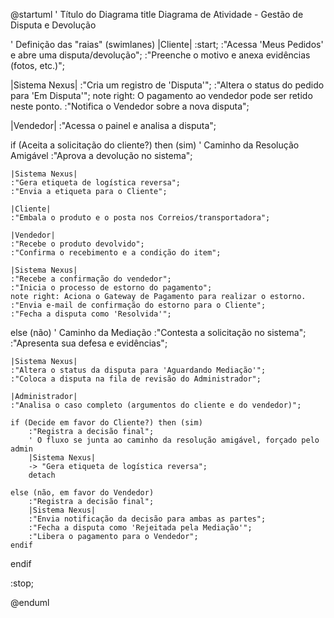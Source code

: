 @startuml
' Título do Diagrama
title Diagrama de Atividade - Gestão de Disputa e Devolução

' Definição das "raias" (swimlanes)
|Cliente|
:start;
:"Acessa 'Meus Pedidos' e abre uma disputa/devolução";
:"Preenche o motivo e anexa evidências (fotos, etc.)";

|Sistema Nexus|
:"Cria um registro de 'Disputa'";
:"Altera o status do pedido para 'Em Disputa'";
note right: O pagamento ao vendedor pode ser retido neste ponto.
:"Notifica o Vendedor sobre a nova disputa";

|Vendedor|
:"Acessa o painel e analisa a disputa";

if (Aceita a solicitação do cliente?) then (sim)
' Caminho da Resolução Amigável
:"Aprova a devolução no sistema";

    |Sistema Nexus|
    :"Gera etiqueta de logística reversa";
    :"Envia a etiqueta para o Cliente";

    |Cliente|
    :"Embala o produto e o posta nos Correios/transportadora";

    |Vendedor|
    :"Recebe o produto devolvido";
    :"Confirma o recebimento e a condição do item";

    |Sistema Nexus|
    :"Recebe a confirmação do vendedor";
    :"Inicia o processo de estorno do pagamento";
    note right: Aciona o Gateway de Pagamento para realizar o estorno.
    :"Envia e-mail de confirmação do estorno para o Cliente";
    :"Fecha a disputa como 'Resolvida'";

else (não)
' Caminho da Mediação
:"Contesta a solicitação no sistema";
:"Apresenta sua defesa e evidências";

    |Sistema Nexus|
    :"Altera o status da disputa para 'Aguardando Mediação'";
    :"Coloca a disputa na fila de revisão do Administrador";

    |Administrador|
    :"Analisa o caso completo (argumentos do cliente e do vendedor)";

    if (Decide em favor do Cliente?) then (sim)
        :"Registra a decisão final";
        ' O fluxo se junta ao caminho da resolução amigável, forçado pelo admin
        |Sistema Nexus|
        -> "Gera etiqueta de logística reversa";
        detach

    else (não, em favor do Vendedor)
        :"Registra a decisão final";
        |Sistema Nexus|
        :"Envia notificação da decisão para ambas as partes";
        :"Fecha a disputa como 'Rejeitada pela Mediação'";
        :"Libera o pagamento para o Vendedor";
    endif

endif

:stop;

@enduml
